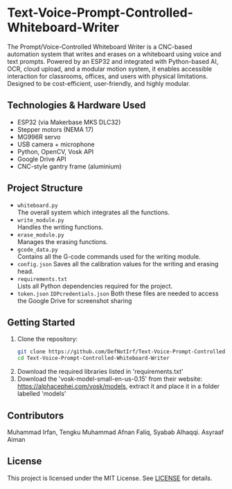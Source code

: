 # Text-Voice-Prompt-Controlled-Whiteboard-Writer
The Prompt/Voice-Controlled Whiteboard Writer is a CNC-based automation system that writes and erases on a whiteboard using voice and text prompts. Powered by an ESP32 and integrated with Python-based AI, OCR, cloud upload, and a modular motion system, it enables accessible interaction for classrooms, offices, and users with physical limitations. Designed to be cost-efficient, user-friendly, and highly modular.

## Technologies & Hardware Used
- ESP32 (via Makerbase MKS DLC32)
- Stepper motors (NEMA 17)
- MG996R servo
- USB camera + microphone
- Python, OpenCV, Vosk API
- Google Drive API
- CNC-style gantry frame (aluminium)
  
## Project Structure
- `whiteboard.py`  
  The overall system which integrates all the functions.
- `write_module.py`  
  Handles the writing functions.
- `erase_module.py`  
  Manages the erasing functions.
- `gcode_data.py`  
  Contains all the G-code commands used for the writing module.
- `config.json`
  Saves all the calibration values for the writing and erasing head.
- `requirements.txt`  
  Lists all Python dependencies required for the project.
- `token.json` `IDPcredentials.json`
  Both these files are needed to access the Google Drive for screenshot sharing

## Getting Started
1. Clone the repository:
   ```bash
   git clone https://github.com/DefNotIrf/Text-Voice-Prompt-Controlled-Whiteboard-Writer.git
   cd Text-Voice-Prompt-Controlled-Whiteboard-Writer
2. Download the required libraries listed in 'requirements.txt'
3. Download the 'vosk-model-small-en-us-0.15' from their website: https://alphacephei.com/vosk/models, extract it and place it in a folder labelled 'models'

## Contributors
Muhammad Irfan, Tengku Muhammad Afnan Faliq, Syabab Alhaqqi. Asyraaf Aiman

## License
This project is licensed under the MIT License. See [LICENSE](./LICENSE) for details.

